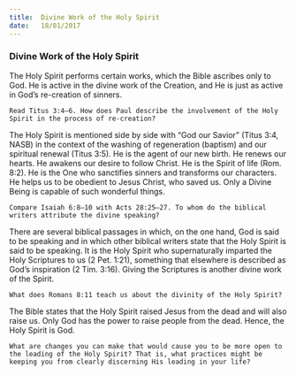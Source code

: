 ```yaml
---
title:  Divine Work of the Holy Spirit
date:   18/01/2017
---
```


### Divine Work of the Holy Spirit

The Holy Spirit performs certain works, which the Bible ascribes only to God. He is active in the divine work of the Creation, and He is just as active in God’s re-creation of sinners. 

`Read Titus 3:4–6. How does Paul describe the involvement of the Holy Spirit in the process of re-creation?` 

The Holy Spirit is mentioned side by side with “God our Savior” (Titus 3:4, NASB) in the context of the washing of regeneration (baptism) and our spiritual renewal (Titus 3:5). He is the agent of our new birth. He renews our hearts. He awakens our desire to follow Christ. He is the Spirit of life (Rom. 8:2). He is the One who sanctifies sinners and transforms our characters. He helps us to be obedient to Jesus Christ, who saved us. Only a Divine Being is capable of such wonderful things.

`Compare Isaiah 6:8–10 with Acts 28:25–27. To whom do the biblical writers attribute the divine speaking?`

There are several biblical passages in which, on the one hand, God is said to be speaking and in which other biblical writers state that the Holy Spirit is said to be speaking. It is the Holy Spirit who supernaturally imparted the Holy Scriptures to us (2 Pet. 1:21), something that elsewhere is described as God’s inspiration (2 Tim. 3:16). Giving the Scriptures is another divine work of the Spirit.

`What does Romans 8:11 teach us about the divinity of the Holy Spirit?`

The Bible states that the Holy Spirit raised Jesus from the dead and will also raise us. Only God has the power to raise people from the dead. Hence, the Holy Spirit is God. 

`What are changes you can make that would cause you to be more open to the leading of the Holy Spirit? That is, what practices might be keeping you from clearly discerning His leading in your life?`